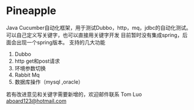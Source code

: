 # Pineapple
Java Cucumber自动化框架，用于测试Dubbo，http，mq，jdbc的自动化测试。可以自己定义写关键字，也可以直接用关键字开发
目前暂时没有集成spring，后面会出现一个spring版本。
支持的几大功能
1. Dubbo
2. http get和post请求
3. 环境参数切换
4. Rabbit Mq
5. 数据库操作（mysql ,oracle）

若有改进意见和关键字需要新增的，欢迎邮件联系
Tom Luo
aboard123@hotmail.com
